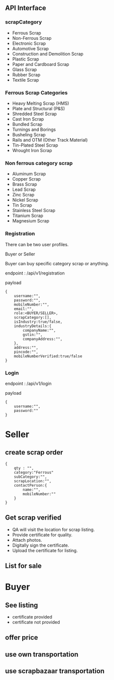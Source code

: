 ## API Interface

### scrapCategory

-   Ferrous Scrap
-   Non-Ferrous Scrap
-   Electronic Scrap
-   Automotive Scrap
-   Construction and Demolition Scrap
-   Plastic Scrap
-   Paper and Cardboard Scrap
-   Glass Scrap
-   Rubber Scrap
-   Textile Scrap

### Ferrous Scrap Categories

-   Heavy Melting Scrap (HMS)
-   Plate and Structural (P&S)
-   Shredded Steel Scrap
-   Cast Iron Scrap
-   Bundled Scrap
-   Turnings and Borings
-   Busheling Scrap
-   Rails and OTM (Other Track Material)
-   Tin-Plated Steel Scrap
-   Wrought Iron Scrap

### Non ferrous category scrap

-   Aluminum Scrap
-   Copper Scrap
-   Brass Scrap
-   Lead Scrap
-   Zinc Scrap
-   Nickel Scrap
-   Tin Scrap
-   Stainless Steel Scrap
-   Titanium Scrap
-   Magnesium Scrap

### Registration

There can be two user profiles.

Buyer or Seller

Buyer can buy specific category scrap or anything.

endpoint : /api/v1/registration

payload

```
{
    username:"",
    password:"",
    mobileNumber:"",
    email:"",
    role:<BUYER/SELLER>,
    scrapCategory:[],
    isIndustry:true/false,
    industryDetails:{
        companyName:"",
        gstin:"",
        companyAddress:"",
    },
    address:"",
    pincode:"",
    mobileNumberVerified:true/false
}
```

### Login

endpoint : /api/v1/login

payload

```
{
    username:"",
    password:""
}
```

# Seller

## create scrap order

```
{
    qty : "",
    category:"Ferrous"
    subCategory:"",
    scrapLocation:"",
    contactPerson:{
        name:"",
        mobileNumber:""
    }
}
```

## Get scrap verified

-   QA will visit the location for scrap listing.
-   Provide certificate for quality.
-   Attach photos.
-   Digitally sign the certificate.
-   Upload the certificate for listing.

## List for sale

# Buyer

## See listing

-   certificate provided
-   certificate not provided

## offer price

## use own transportation

## use scrapbazaar transportation
